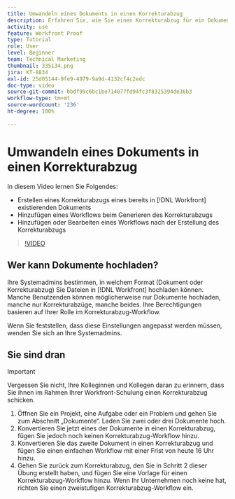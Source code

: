 ```yaml
---
title: Umwandeln eines Dokuments in einen Korrekturabzug
description: Erfahren Sie, wie Sie einen Korrekturabzug für ein Dokument erstellen, das bereits in [!DNL  Workfront]existiert, einen Workflow zu einem Korrekturabzug hinzufügen und einen Workflow nach der Erstellung des Korrekturabzugs hinzufügen oder bearbeiten.
activity: use
feature: Workfront Proof
type: Tutorial
role: User
level: Beginner
team: Technical Marketing
thumbnail: 335134.png
jira: KT-8834
exl-id: 25d05144-9fe9-4979-9a9d-4132cf4c2edc
doc-type: video
source-git-commit: bbdf99c6bc1be714077fd94fc3f8325394de36b3
workflow-type: tm+mt
source-wordcount: '236'
ht-degree: 100%

---
```


# Umwandeln eines Dokuments in einen Korrekturabzug

In diesem Video lernen Sie Folgendes:

* Erstellen eines Korrekturabzugs eines bereits in [!DNL Workfront] existierenden Dokuments
* Hinzufügen eines Workflows beim Generieren des Korrekturabzugs
* Hinzufügen oder Bearbeiten eines Workflows nach der Erstellung des Korrekturabzugs

>[!VIDEO](https://video.tv.adobe.com/v/3443478/?quality=12&learn=on&enablevpops=1&captions=ger)


## Wer kann Dokumente hochladen?

Ihre Systemadmins bestimmen, in welchem Format (Dokument oder Korrekturabzug) Sie Dateien in [!DNL Workfront] hochladen können. Manche Benutzenden können möglicherweise nur Dokumente hochladen, manche nur Korrekturabzüge, manche beides. Ihre Berechtigungen basieren auf Ihrer Rolle im Korrekturabzug-Workflow.

Wenn Sie feststellen, dass diese Einstellungen angepasst werden müssen, wenden Sie sich an Ihre Systemadmins.

## Sie sind dran

>[!IMPORTANT]
>
>Vergessen Sie nicht, Ihre Kolleginnen und Kollegen daran zu erinnern, dass Sie ihnen im Rahmen Ihrer Workfront-Schulung einen Korrekturabzug schicken.

1. Öffnen Sie ein Projekt, eine Aufgabe oder ein Problem und gehen Sie zum Abschnitt „Dokumente“. Laden Sie zwei oder drei Dokumente hoch.
1. Konvertieren Sie jetzt eines der Dokumente in einen Korrekturabzug, fügen Sie jedoch noch keinen Korrekturabzug-Workflow hinzu.
1. Konvertieren Sie das zweite Dokument in einen Korrekturabzug und fügen Sie einen einfachen Workflow mit einer Frist von heute 16 Uhr hinzu.
1. Gehen Sie zurück zum Korrekturabzug, den Sie in Schritt 2 dieser Übung erstellt haben, und fügen Sie eine Vorlage für einen Korrekturabzug-Workflow hinzu. Wenn Ihr Unternehmen noch keine hat, richten Sie einen zweistufigen Korrekturabzug-Workflow ein.


<!--
###Learn more
* Generate a proof for a document
-->
